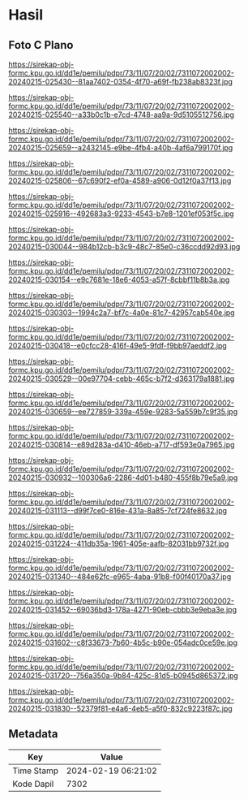 # Hasil

## Foto C Plano

https://sirekap-obj-formc.kpu.go.id/dd1e/pemilu/pdpr/73/11/07/20/02/7311072002002-20240215-025430--81aa7402-0354-4f70-a69f-fb238ab8323f.jpg

https://sirekap-obj-formc.kpu.go.id/dd1e/pemilu/pdpr/73/11/07/20/02/7311072002002-20240215-025540--a33b0c1b-e7cd-4748-aa9a-9d5105512756.jpg

https://sirekap-obj-formc.kpu.go.id/dd1e/pemilu/pdpr/73/11/07/20/02/7311072002002-20240215-025659--a2432145-e9be-4fb4-a40b-4af6a799170f.jpg

https://sirekap-obj-formc.kpu.go.id/dd1e/pemilu/pdpr/73/11/07/20/02/7311072002002-20240215-025806--67c690f2-ef0a-4589-a906-0d12f0a37f13.jpg

https://sirekap-obj-formc.kpu.go.id/dd1e/pemilu/pdpr/73/11/07/20/02/7311072002002-20240215-025916--492683a3-9233-4543-b7e8-1201ef053f5c.jpg

https://sirekap-obj-formc.kpu.go.id/dd1e/pemilu/pdpr/73/11/07/20/02/7311072002002-20240215-030044--984b12cb-b3c9-48c7-85e0-c36ccdd92d93.jpg

https://sirekap-obj-formc.kpu.go.id/dd1e/pemilu/pdpr/73/11/07/20/02/7311072002002-20240215-030154--e9c7681e-18e6-4053-a57f-8cbbf11b8b3a.jpg

https://sirekap-obj-formc.kpu.go.id/dd1e/pemilu/pdpr/73/11/07/20/02/7311072002002-20240215-030303--1994c2a7-bf7c-4a0e-81c7-42957cab540e.jpg

https://sirekap-obj-formc.kpu.go.id/dd1e/pemilu/pdpr/73/11/07/20/02/7311072002002-20240215-030418--e0cfcc28-416f-49e5-9fdf-f9bb97aeddf2.jpg

https://sirekap-obj-formc.kpu.go.id/dd1e/pemilu/pdpr/73/11/07/20/02/7311072002002-20240215-030529--00e97704-cebb-465c-b7f2-d363179a1881.jpg

https://sirekap-obj-formc.kpu.go.id/dd1e/pemilu/pdpr/73/11/07/20/02/7311072002002-20240215-030659--ee727859-339a-459e-9283-5a559b7c9f35.jpg

https://sirekap-obj-formc.kpu.go.id/dd1e/pemilu/pdpr/73/11/07/20/02/7311072002002-20240215-030814--e89d283a-d410-46eb-a717-df593e0a7965.jpg

https://sirekap-obj-formc.kpu.go.id/dd1e/pemilu/pdpr/73/11/07/20/02/7311072002002-20240215-030932--100306a6-2286-4d01-b480-455f8b79e5a9.jpg

https://sirekap-obj-formc.kpu.go.id/dd1e/pemilu/pdpr/73/11/07/20/02/7311072002002-20240215-031113--d99f7ce0-816e-431a-8a85-7cf724fe8632.jpg

https://sirekap-obj-formc.kpu.go.id/dd1e/pemilu/pdpr/73/11/07/20/02/7311072002002-20240215-031224--411db35a-1961-405e-aafb-82031bb9732f.jpg

https://sirekap-obj-formc.kpu.go.id/dd1e/pemilu/pdpr/73/11/07/20/02/7311072002002-20240215-031340--484e62fc-e965-4aba-91b8-f00f40170a37.jpg

https://sirekap-obj-formc.kpu.go.id/dd1e/pemilu/pdpr/73/11/07/20/02/7311072002002-20240215-031452--69036bd3-178a-4271-90eb-cbbb3e9eba3e.jpg

https://sirekap-obj-formc.kpu.go.id/dd1e/pemilu/pdpr/73/11/07/20/02/7311072002002-20240215-031602--c8f33673-7b60-4b5c-b90e-054adc0ce59e.jpg

https://sirekap-obj-formc.kpu.go.id/dd1e/pemilu/pdpr/73/11/07/20/02/7311072002002-20240215-031720--756a350a-9b84-425c-81d5-b0945d865372.jpg

https://sirekap-obj-formc.kpu.go.id/dd1e/pemilu/pdpr/73/11/07/20/02/7311072002002-20240215-031830--52379f81-e4a6-4eb5-a5f0-832c9223f87c.jpg


## Metadata

| Key        | Value               |
| ---------- | ------------------- |
| Time Stamp | 2024-02-19 06:21:02 |
| Kode Dapil | 7302                |



